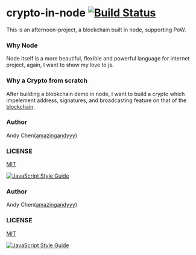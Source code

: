 # crypto-in-node [![Build Status](https://travis-ci.org/amazingandyyy/crypto-in-node.svg?branch=master)](https://travis-ci.org/amazingandyyy/crypto-in-node)

This is an afternoon-project, a blockchain built in node, supporting PoW.

### Why Node
Node itself is a more beautiful, flexible and powerful language for internet project, again, I want to show my love to js.

### Why a Crypto from scratch
After building a blobkchain demo in node, I want to build a crypto which impelement address, signatures, and broadcasting feature on that of the [blockchain](https://github.com/amazingandyyy/blockchain-in-node).

### Author 
Andy Chen([amazingandyyy](https://github.com/amazingandyyy))

### LICENSE
[MIT](https://github.com/amazingandyyy/crypto-in-node/blob/master/LICENSE)

[![JavaScript Style Guide](https://cdn.rawgit.com/standard/standard/master/badge.svg)](https://github.com/standard/standard)

### Author 
Andy Chen([amazingandyyy](https://github.com/amazingandyyy))

### LICENSE
[MIT](https://github.com/amazingandyyy/crypto-in-node/blob/master/LICENSE)

[![JavaScript Style Guide](https://cdn.rawgit.com/standard/standard/master/badge.svg)](https://github.com/standard/standard)
